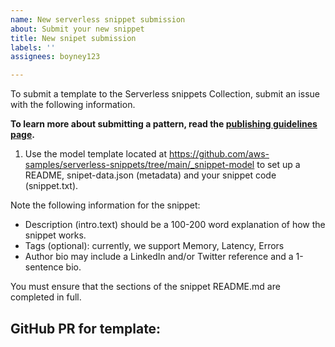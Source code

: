 ```yaml
---
name: New serverless snippet submission
about: Submit your new snippet
title: New snipet submission
labels: ''
assignees: boyney123

---
```


To submit a template to the Serverless snippets Collection, submit an issue with the following information.

**To learn more about submitting a pattern, read the [publishing guidelines page](https://github.com/aws-samples/serverless-snippets/blob/main/PUBLISHING.md).**

1. Use the model template located at https://github.com/aws-samples/serverless-snippets/tree/main/_snippet-model to set up a README, snipet-data.json (metadata) and your snippet code (snippet.txt).

Note the following information for the snippet:
- Description (intro.text) should be a 100-200 word explanation of how the snippet works.
- Tags (optional): currently, we support Memory, Latency, Errors
- Author bio may include a LinkedIn and/or Twitter reference and a 1-sentence bio.

You must ensure that the sections of the snippet README.md are completed in full.

## GitHub PR for template:
